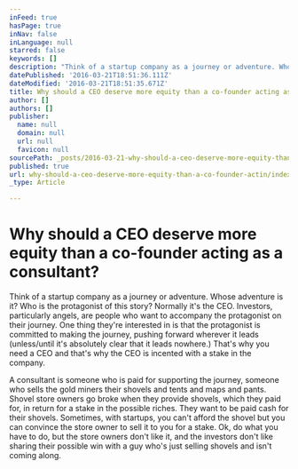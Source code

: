 ```yaml
---
inFeed: true
hasPage: true
inNav: false
inLanguage: null
starred: false
keywords: []
description: "Think of a startup company as a journey or adventure. Whose adventure is it?  Who is the protagonist of this story?  Normally it's the CEO.  Investors, particularly angels, are people who want to accompany the protagonist on their journey. One thing they're interested in is that the protagonist is committed to making the journey, pushing forward wherever it leads (unless/until it's absolutely clear that it leads nowhere.) That's why you need a CEO and that's why the CEO is incented with a stake in the company.\_"
datePublished: '2016-03-21T18:51:36.111Z'
dateModified: '2016-03-21T18:51:35.671Z'
title: Why should a CEO deserve more equity than a co-founder acting as a consultant?
author: []
authors: []
publisher:
  name: null
  domain: null
  url: null
  favicon: null
sourcePath: _posts/2016-03-21-why-should-a-ceo-deserve-more-equity-than-a-co-founder-actin.md
published: true
url: why-should-a-ceo-deserve-more-equity-than-a-co-founder-actin/index.html
_type: Article

---
```

# Why should a CEO deserve more equity than a co-founder acting as a consultant?

Think of a startup company as a journey or adventure. Whose adventure is it? Who is the protagonist of this story? Normally it's the CEO. Investors, particularly angels, are people who want to accompany the protagonist on their journey. One thing they're interested in is that the protagonist is committed to making the journey, pushing forward wherever it leads (unless/until it's absolutely clear that it leads nowhere.) That's why you need a CEO and that's why the CEO is incented with a stake in the company. 

A consultant is someone who is paid for supporting the journey, someone who sells the gold miners their shovels and tents and maps and pants. Shovel store owners go broke when they provide shovels, which they paid for, in return for a stake in the possible riches. They want to be paid cash for their shovels. Sometimes, with startups, you can't afford the shovel but you can convince the store owner to sell it to you for a stake. Ok, do what you have to do, but the store owners don't like it, and the investors don't like sharing their possible win with a guy who's just selling shovels and isn't coming along.